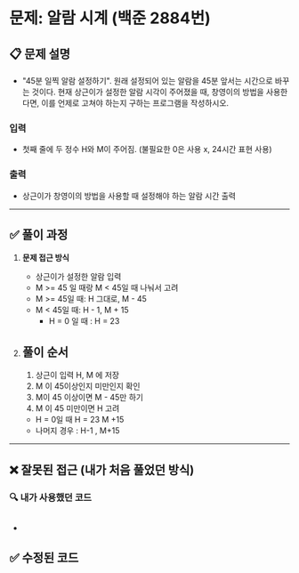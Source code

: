 # **문제: 알람 시계 (백준 2884번)**

## 📋 **문제 설명**

- "45분 일찍 알람 설정하기". 원래 설정되어 있는 알람을 45분 앞서는 시간으로 바꾸는 것이다.
  현재 상근이가 설정한 알람 시각이 주어졌을 때, 창영이의 방법을 사용한다면, 이를 언제로 고쳐야 하는지 구하는 프로그램을 작성하시오.

### 입력

- 첫째 줄에 두 정수 H와 M이 주어짐. (불필요한 0은 사용 x, 24시간 표현 사용)

### 출력

- 상근이가 창영이의 방법을 사용할 때 설정해야 하는 알람 시간 출력

---

## ✅ **풀이 과정**

1. **문제 접근 방식**

   - 상근이가 설정한 알람 입력
   - M >= 45 일 때랑 M < 45일 때 나눠서 고려
   - M >= 45일 때: H 그대로, M - 45
   - M < 45일 때: H - 1, M + 15
     - H = 0 일 때 : H = 23

2. ## **풀이 순서**
   1. 상근이 입력 H, M 에 저장
   2. M 이 45이상인지 미만인지 확인
   3. M이 45 이상이면 M - 45만 하기
   4. M 이 45 미만이면 H 고려
   - H = 0일 때 H = 23 M +15
   - 나머지 경우 : H-1 , M+15

---

## ❌ **잘못된 접근 (내가 처음 풀었던 방식)**

### 🔍 내가 사용했던 코드

```python

```

-

## ✅ **수정된 코드**

```python

```

